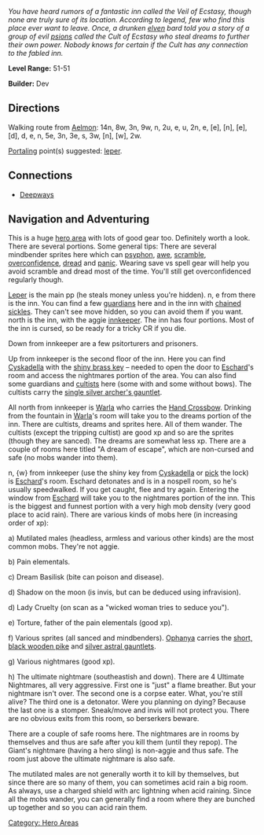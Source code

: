 *You have heard rumors of a fantastic inn called the Veil of Ecstasy,
though none are truly sure of its location. According to legend, few who
find this place ever want to leave. Once, a drunken
[elven](Elves.md "wikilink") bard told you a story of a group of evil
[psions](:Category:_Psionicists.md "wikilink") called the Cult of
Ecstasy who steal dreams to further their own power. Nobody knows for
certain if the Cult has any connection to the fabled inn.*

**Level Range:** 51-51

**Builder:** Dev

## Directions

Walking route from [Aelmon](Aelmon.md "wikilink"): 14n, 8w, 3n, 9w, n,
2u, e, u, 2n, e, \[e\], \[n\], \[e\], \[d\], d, e, n, 5e, 3n, 3e, s, 3w,
\[n\], \[w\], 2w.

[Portaling](Portal.md "wikilink") point(s) suggested:
[leper](Leper.md "wikilink").

## Connections

-   [Deepways](:Category:Deepways.md "wikilink")

## Navigation and Adventuring

This is a huge [hero area](:Category:_Hero_Areas.md "wikilink") with
lots of good gear too. Definitely worth a look. There are several
portions. Some general tips: There are several mindbender sprites here
which can [psyphon](psyphon "wikilink"), [awe](awe "wikilink"),
[scramble](scramble "wikilink"),
[overconfidence](overconfidence "wikilink"), [dread](dread "wikilink")
and [panic](panic "wikilink"). Wearing save vs spell gear will help you
avoid scramble and dread most of the time. You'll still get
overconfidenced regularly though.

[Leper](Leper "wikilink") is the main pp (he steals money unless you're
hidden). n, e from there is the inn. You can find a few [
guardians](Veiled_Guardian.md "wikilink") here and in the inn with [
chained sickles](Chained_Sickle.md "wikilink"). They can't see move
hidden, so you can avoid them if you want. north is the inn, with the
aggie [ innkeeper](Innkeeper.md "wikilink"). The inn has four portions.
Most of the inn is cursed, so be ready for a tricky CR if you die.

Down from innkeeper are a few psitorturers and prisoners.

Up from innkeeper is the second floor of the inn. Here you can find
[Cyskadella](Cyskadella "wikilink") with the [shiny brass
key](Shiny_Brass_Key.md "wikilink") – needed to open the door to
[Eschard](Eschard "wikilink")'s room and access the nightmares portion
of the area. You can also find some guardians and [
cultists](Cultist_Of_Ecstasy.md "wikilink") here (some with and some
without bows). The cultists carry the [single silver archer's
gauntlet](Single_Silver_Archer's_Gauntlet.md "wikilink").

All north from innkeeper is [Warla](Warla "wikilink") who carries the
[Hand Crossbow](Hand_Crossbow "wikilink"). Drinking from the fountain in
[Warla](Warla "wikilink")'s room will take you to the dreams portion of
the inn. There are cultists, dreams and sprites here. All of them
wander. The cultists (except the tripping cultist) are good xp and so
are the sprites (though they are sanced). The dreams are somewhat less
xp. There are a couple of rooms here titled "A dream of escape", which
are non-cursed and safe (no mobs wander into them).

n, {w} from innkeeper (use the shiny key from
[Cyskadella](Cyskadella "wikilink") or [pick](Pick_Lock.md "wikilink")
the lock) is [Eschard](Eschard "wikilink")'s room. Eschard detonates and
is in a nospell room, so he's usually speedwalked. If you get caught,
flee and try again. Entering the window from
[Eschard](Eschard "wikilink") will take you to the nightmares portion of
the inn. This is the biggest and funnest portion with a very high mob
density (very good place to acid rain). There are various kinds of mobs
here (in increasing order of xp):

a\) Mutilated males (headless, armless and various other kinds) are the
most common mobs. They're not aggie.

b\) Pain elementals.

c\) Dream Basilisk (bite can poison and disease).

d\) Shadow on the moon (is invis, but can be deduced using infravision).

d\) Lady Cruelty (on scan as a "wicked woman tries to seduce you").

e\) Torture, father of the pain elementals (good xp).

f\) Various sprites (all sanced and mindbenders).
[Ophanya](Ophanya "wikilink") carries the [ short, black wooden
pike](Short,_Black_Wooden_Pike.md "wikilink") and [ silver astral
gauntlets](Silver_Astral_Gauntlets.md "wikilink").

g\) Various nightmares (good xp).

h\) The ultimate nightmare (southeastish and down). There are 4 Ultimate
Nightmares, all very aggressive. First one is "just" a flame breather.
But your nightmare isn't over. The second one is a corpse eater. What,
you're still alive? The third one is a detonator. Were you planning on
dying? Because the last one is a stomper. Sneak/move and invis will not
protect you. There are no obvious exits from this room, so berserkers
beware.

There are a couple of safe rooms here. The nightmares are in rooms by
themselves and thus are safe after you kill them (until they repop). The
Giant's nightmare (having a hero sling) is non-aggie and thus safe. The
room just above the ultimate nightmare is also safe.

The mutilated males are not generally worth it to kill by themselves,
but since there are so many of them, you can sometimes acid rain a big
room. As always, use a charged shield with arc lightning when acid
raining. Since all the mobs wander, you can generally find a room where
they are bunched up together and so you can acid rain them.

[Category: Hero Areas](Category:_Hero_Areas "wikilink")
